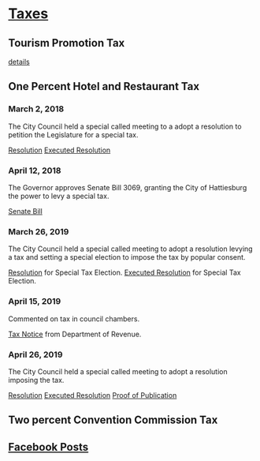 # [Taxes](#taxes)

## Tourism Promotion Tax

[details](./taxes/tourism-tax)


## One Percent Hotel and Restaurant Tax

### March 2, 2018

The City Council held a special called meeting to a adopt a 
resolution to petition the Legislature for a special tax.

[Resolution](https://hattiesburg.legistar.com/View.ashx?M=F&ID=5843712&GUID=630ABBDD-F682-45DC-AC3B-51C4305785B7)
[Executed Resolution](https://hattiesburg.legistar.com/View.ashx?M=F&ID=5844398&GUID=1E3B176C-27A3-4563-AB84-A60F9F4554A6)


### April 12, 2018

The Governor approves Senate Bill 3069, granting the City of 
Hattiesburg the power to levy a special tax.

[Senate Bill](http://billstatus.ls.state.ms.us/documents/2018/pdf/SB/3000-3099/SB3069SG.pdf)


### March 26, 2019

The City Council held a special called meeting to adopt a resolution 
levying a tax and setting a special election to impose the tax by 
popular consent.

[Resolution](https://hattiesburg.legistar.com/View.ashx?M=F&ID=7119281&GUID=95C5F741-C875-4293-9148-7832E1A5CEC6) for Special Tax Election.
[Executed Resolution](https://hattiesburg.legistar.com/View.ashx?M=F&ID=7168654&GUID=6C3C47D3-2B65-413F-8835-AA4F3B4E4EC8) for Special Tax Election.

### April 15, 2019

Commented on tax in council chambers.


[Tax Notice](https://www.dor.ms.gov/Notices/72-19-04%20Hattiesburg%20Tourism%20Tax.pdf?fbclid=IwAR1AMsIp8zvqntUfqA2Vj1KSNLkWW-srj2a0brz60OM1tluWXU38pDcQnZg) from Department of Revenue.

### April 26, 2019

The City Council held a special called meeting to adopt a resolution 
imposing the tax.

[Resolution](https://hattiesburg.legistar.com/View.ashx?M=F&ID=7187245&GUID=8D243B2A-662A-4E3B-9334-819074D4D40C)
[Executed Resolution](https://hattiesburg.legistar.com/View.ashx?M=F&ID=7190176&GUID=9A9A081A-2AC2-492F-9975-24933533AA21)
[Proof of Publication](https://hattiesburg.legistar.com/View.ashx?M=F&ID=7187246&GUID=614FFD9F-710E-4245-92FA-2BF2DA0CBDA9)


## Two percent Convention Commission Tax

## [Facebook Posts](#taxes/pages/taxes/fbposts/index)
